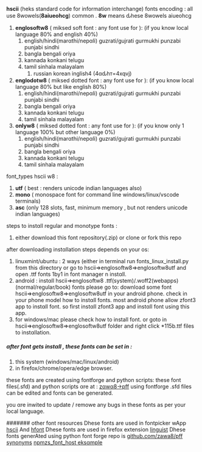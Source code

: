**hscii** (heks standard code for information interchange) fonts
encoding : all use 8wowels(**8aiueohcg**) common . **8w** means ԃhese 8wowels aiueohcg
1. **englosoftw8** ( miksed soft font : any font use for ): (if you know local language 80% and english 40%) 
	1. english/hindi(marαthi/nepαli) guzrati/gujrati gurmukhi punzabi punjabi sindhi
	1. bangla bengali oriya
	1. kannada konkani telugu
	1. tamil sinhala malayalam
    	1. russian korean inglish4 (4αԃhт=4xqvj)
2. **englodotw8** ( miksed dotted font : any font use for ): (if you know local language 80% but like english 80%)
	1. english/hindi(marαthi/nepαli) guzrati/gujrati gurmukhi punzabi punjabi sindhi
	1. bangla bengali oriya
	1. kannada konkani telugu
	1. tamil sinhala malayalam
2. **onlyw8** ( miksed dotted font : any font use for ): (if you know only 1 language 100% but other language 0%)
	1. english/hindi(marαthi/nepαli) guzrati/gujrati gurmukhi punzabi punjabi sindhi
	1. bangla bengali oriya
	1. kannada konkani telugu
	1. tamil sinhala malayalam

font_types hscii w8 : 
1. **utf** ( best : renders unicode indian languages also)
2. **mono** ( monospace font for command line windows/linux/vscode terminals)
3. **asc** (only 128 slots, fast, minimum memory , but not renders unicode indian languages)

steps to instαll regular and monotype fonts :
1. either download this font repository(.zip) or clone or fork this repo

after downloading instαllation steps depends on your os:
1. linuxmint/ubuntu : 2 ways
	(either in terminal run fonts_linux_install.py from this directory
	or
	go to hscii=>englosoftw8=>englosoftw8utf and open .ttf fonts 1by1 in font manager n instαll.
2. android : instαll hscii=>englosoftw8 .ttf(system)/.woff2(webapps) (normal/regular/book) fonts please go to:
	download some font hscii=>englosoftw8=>englosoftw8utf
	in your android phone. check in your phone model how to instαll fonts.
	most android phone allow zfont3 app to instαll font.
	so first instαll zfont3 app and instαll font using this app.
3. for windows/mac please check how to install font. or goto in 
	hscii=>englosoftw8=>englosoftw8utf folder and right click *115b.ttf files to instαllation.

##### αfter font gets instαll , these fonts can be set in :
1. this system (windows/mac/linux/android)
2. in firefox/chrome/opera/edge browser.

these fonts are created using fontforge and python scripts:
these font files(.sfd) and python scripts αre at :
[zαwα8->pff](https://github.com/zawa8/pff)
using fontforge .sfd files can be edited and fonts can be generated.

you αre inwited to update / remowe any bugs in these fonts as per your local language.

####### other font resources
Dhese fonts are used in fontpicker wApp [hscii](https://hscii.vercel.app) And [hfont](https://hfont.vercel.app)
Dhese fonts are used in firefox extension  [linguist](https://github.com/zawa8/linguist)
Dhese fonts generAted using python font forge repo is [github.com/zawa8/pff](https://github.com/zawa8/pff)
[synonyms](https://docs.google.com/spreadsheets/d/1NatLQlQGA0nqk_cqnY2rdfeQDwZk7ARax6DFz1QnQgA/edit?usp=sharing)
[npmzs_font_host eksαmple](https://www.npmjs.com/package/@fontsource/dejavu-sans)

